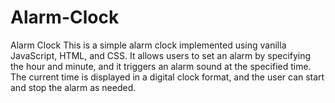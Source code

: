 # Alarm-Clock
Alarm Clock  This is a simple alarm clock implemented using vanilla JavaScript, HTML, and CSS. It allows users to set an alarm by specifying the hour and minute, and it triggers an alarm sound at the specified time. The current time is displayed in a digital clock format, and the user can start and stop the alarm as needed.
